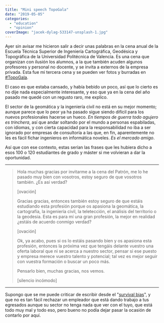 ```yaml
---
title: "Mini speech TopoGala"
date: "2019-05-05"
categories: 
  - "education"
  - "opinion"
coverImage: "jacek-dylag-533147-unsplash-1.jpg"
---
```


Ayer sin avisar me hicieron salir a decir unas palabras en la cena anual de la Escuela Técnica Superior de Ingeniería Cartográfica, Geodésica y Topográfica de la Universidad Politécnica de Valencia. Es una cena que organizan con ilusión los alumnos, a la que también acuden algunos profesores y personal no docente, y se invita a externos de la empresa privada. Esta fue mi tercera cena y se pueden ver fotos y burradas en [#TopoGala](https://twitter.com/search?f=tweets&vertical=default&q=%23TopoGala&src=typd).

El caso es que estaba cansado, y había bebido un poco, así que lo cierto es no dije nada especialmente interesante, y eso que ya en la cena del año pasado me quedé con un regusto raro, me explico.

El sector de la geomática y la ingeniería civil no está en su mejor momento; aunque parece que lo peor ya ha pasado sigue siendo difícil para los nuevos profesionales hacerse un hueco. _En tiempos de guerra todo agujero es trinchera_, así que andar soltando por el mundo a personas espabiladas, con idiomas, y con cierta capacidad para la responsabilidad no iba a ser ignorado por empresas de consultoría a las que, en fin, aparentemente no les es fácil fichar ingenieros en informática noveles. _Es el mercado amigo_.

Así que con ese contexto, estas serían las frases que les hubiera dicho a esos 100 o 120 estudiantes de grado y máster si me volvieran a dar la oportunidad.

* * *

> Hola muchas gracias por invitarme a la cena del Patrón, me lo he pasado muy bien con vosotros, estoy seguro de que vosotros también. ¿Es así verdad?
> 
> \[ovación\]
> 
> Gracias gracias, entonces también estoy seguro de que estáis estudiando esta profesión porque os apasiona la geomática, la cartografía, la ingeniería civil, la teletección, el análisis del territorio o la geodesia. Esta es para mí una gran profesión, la mejor en realidad ¿estáis de acuerdo conmigo verdad?
> 
> \[ovación\]
> 
> Ok, ya acabo, pues si os lo estáis pasando bien y os apasiona esta profesión, entonces la próxima vez que tengáis delante vuestro una oferta laboral que ni se acerca a nuestro sector, pensar si ese puesto y empresa merece vuestro talento y potencial; tal vez es mejor seguir con vuestra formación o buscar un poco más.
> 
> Pensarlo bien, muchas gracias, nos vemos.
> 
> \[silencio incómodo\]

* * *

Supongo que se me puede criticar de escribir desde el "[survival bias](https://en.wikipedia.org/wiki/Survivorship_bias)", y que no es tan fácil rechazar un empleador que está dando trabajo a tus egresados aunque su sector no tenga nada que ver con el tuyo, que está todo muy mal y todo eso, pero bueno no podía dejar pasar la ocasión de contarlo por aquí.
